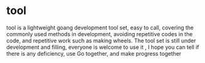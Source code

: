 tool
=======
tool is a lightweight goang development tool set, easy to call, covering the commonly used methods in development, avoiding repetitive codes in the code, and repetitive work such as making wheels. The tool set is still under development and filling, everyone is welcome to use it , I hope you can tell if there is any deficiency, use Go together, and make progress together

